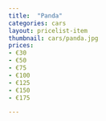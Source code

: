```yaml
---
title:  "Panda"
categories: cars
layout: pricelist-item
thumbnail: cars/panda.jpg
prices:
- €30
- €50
- €75
- €100
- €125
- €150
- €175

---
```





